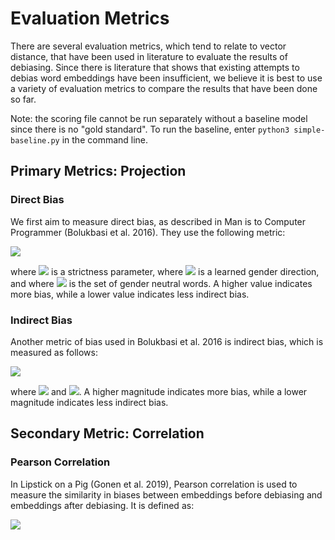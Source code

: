 # Evaluation Metrics
There are several evaluation metrics, which tend to relate to vector distance, that have been used in literature to evaluate the results of debiasing. Since there is literature that shows that existing attempts to debias word embeddings have been insufficient, we believe it is best to use a variety of evaluation metrics to compare the results that have been done so far.

Note: the scoring file cannot be run separately without a baseline model since there is no "gold standard". To run the baseline, enter `python3 simple-baseline.py` in the command line.

## Primary Metrics: Projection
### Direct Bias
We first aim to measure direct bias, as described in Man is to Computer Programmer (Bolukbasi et al. 2016). They use the following metric:

<img src="https://latex.codecogs.com/gif.latex?\text{DirectBias}_c&space;=&space;\frac{1}{|N|}&space;sum_{w&space;in&space;N}&space;|cos(hat{w},&space;g)|^cs" />

where <img src="https://latex.codecogs.com/gif.latex?c" /> is a strictness parameter, where <img src="https://latex.codecogs.com/gif.latex?g" />  is a learned gender direction, and where <img src="https://latex.codecogs.com/gif.latex?N" />  is the set of gender neutral words. A higher value indicates more bias, while a lower value indicates less indirect bias.

### Indirect Bias
Another metric of bias used in Bolukbasi et al. 2016 is indirect bias, which is measured as follows:

<img src="https://latex.codecogs.com/gif.latex?\beta(w,&space;v)&space;=&space;\frac{\left(&space;w&space;\cdot&space;v&space;-&space;\frac{w_\perp&space;\cdot&space;v_\perp}{\left\lVert&space;w_\perp\right\rVert_2&space;\left\lVert&space;v_\perp\right\rVert_2}\right&space;)&space;}{w&space;\cdot&space;v}"/>

where <img src="https://latex.codecogs.com/gif.latex?w_g&space;=&space;(w&space;\cdot&space;g)&space;g" /> and <img src="https://latex.codecogs.com/gif.latex?w_\perp&space;=&space;w&space;-&space;w_g" />. A higher magnitude indicates more bias, while a lower magnitude indicates less indirect bias.

## Secondary Metric: Correlation
### Pearson Correlation
In Lipstick on a Pig (Gonen et al. 2019), Pearson correlation is used to measure the similarity in biases between embeddings before debiasing and embeddings after debiasing.  It is defined as:

<img src="https://www.statisticshowto.datasciencecentral.com/wp-content/uploads/2012/10/pearson.gif" />
